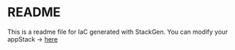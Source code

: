 # README
This is a readme file for IaC generated with StackGen.
You can modify your appStack -> [here](http://main.dev.stackgen.com/appstacks/f29dcc0b-d3c4-44a4-af08-4dce3e97b112)
